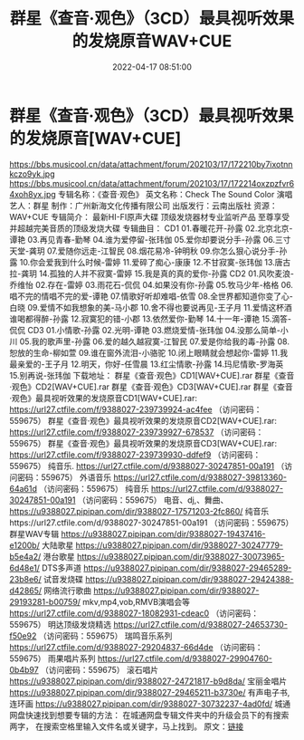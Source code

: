 ﻿---
title: 群星《查音·观色》（3CD）最具视听效果的发烧原音WAV+CUE
date: 2022-04-17 08:51:00
categories: 试音碟、非卖品、发烧碟
tags: 国语流行
---
# 群星《查音·观色》（3CD）最具视听效果的发烧原音[WAV+CUE]

https://bbs.musicool.cn/data/attachment/forum/202103/17/172210by7ixotnnkczo9yk.jpg
https://bbs.musicool.cn/data/attachment/forum/202103/17/172214oxzpzfvr64xoh8yx.jpg
专辑名称：《查音·观色》
英文名称：Check The Sound Color
演唱艺人：群星
制作：广州新海文化传播有限公司
出版发行：云南出版社
资源：WAV+CUE
专辑简介：
最新HI-FI原声大碟
顶级发烧器材专业监听产品
至尊享受并超越完美音质的顶级发烧大碟
专辑曲目：
CD1
01.春暖花开-孙露
02.北京北京-谭艳
03.再见青春-勤琴
04.谁为爱停留-张玮伽
05.爱你却要说分手-孙露
06.三寸天堂-龚玥
07.爱随你远走-江智民
08.烟花易冷-钟明秋
09.你怎么狠心说分手-孙露
10.你会爱我到什么时候-雷婷
11.爱碎了痴心-康康
12.不甘寂寞-张玮伽
13.唐古拉-龚玥
14.孤独的人并不寂寞-雷婷
15.我是真的真的爱你-孙露
CD2
01.风吹麦浪-乔维怡
02.存在-雷婷
03.雨花石-侃侃
04.如果没有你-孙露
05.牧马少年-格格
06.唱不完的情唱不完的爱-谭艳
07.情歌好听却难唱-依雪
08.全世界都知道你变了心-白晓
09.爱情不如我想象的美-马小郡
10.舍不得也要说再见-王子月
11.爱情这杯酒谁喝都得醉-孙露
12.寂寞犯的错-小郡
13.依然爱你-勤琴
14.十一年-谭艳
15.滴答-侃侃
CD3
01.小情歌-孙露
02.光明-谭艳
03.燃烧爱情-张玮伽
04.没那么简单-小川
05.我的歌声里-孙露
06.爱的越久越寂寞-江智民
07.爱是你给我的毒-孙露
08.恕放的生命-柳如萱
09.谁在窗外流泪-小骆驼
10.闭上眼睛就会想起你-雷婷
11.我最亲爱的-王子月
12.明天，你好-任雪晨
13.红尘情歌-孙露
14.玛尼情歌-罗海英
15.别再说-张玮伽
下载地址：
群星《查音·观色》CD1[WAV+CUE].rar
群星《查音·观色》CD2[WAV+CUE].rar
群星《查音·观色》CD3[WAV+CUE].rar
群星《查音·观色》最具视听效果的发烧原音CD1[WAV+CUE].rar: https://url27.ctfile.com/f/9388027-239739924-ac4fee
（访问密码：559675）
群星《查音·观色》最具视听效果的发烧原音CD2[WAV+CUE].rar: https://url27.ctfile.com/f/9388027-239739927-678537
（访问密码：559675）
群星《查音·观色》最具视听效果的发烧原音CD3[WAV+CUE].rar: https://url27.ctfile.com/f/9388027-239739930-ddfef9
（访问密码：559675）
纯音乐.
https://url27.ctfile.com/d/9388027-30247851-00a191
（访问密码：559675）
外语音乐
https://url27.ctfile.com/d/9388027-39813360-64a61d
（访问密码：559675）
纯音乐
https://url27.ctfile.com/d/9388027-30247851-00a191
（访问密码：559675）
电音、dj,、舞曲、
https://u9388027.pipipan.com/dir/9388027-17571203-2fc860/
纯音乐https://url27.ctfile.com/d/9388027-30247851-00a191
（访问密码：559675）
群星WAV专辑
https://u9388027.pipipan.com/dir/9388027-19437416-e1200b/
大陆歌星
https://u9388027.pipipan.com/dir/9388027-30247779-b5e4a2/
港台歌星
https://u9388027.pipipan.com/dir/9388027-30073965-6d48e1/
DTS多声道
https://u9388027.pipipan.com/dir/9388027-29465289-23b8e6/
试音发烧碟
https://u9388027.pipipan.com/dir/9388027-29424388-d42865/
网络流行歌曲
https://u9388027.pipipan.com/dir/9388027-29193281-b00759/
mkv,mp4,vob,RMVB演唱会等
https://url27.ctfile.com/d/9388027-18082931-cdeac0
（访问密码：559675）
明达顶级发烧精选
https://url27.ctfile.com/d/9388027-24653730-f50e92
（访问密码：559675）
瑞鸣音乐系列
https://url27.ctfile.com/d/9388027-29204837-66d4de
（访问密码：559675）
雨果唱片系列
https://url27.ctfile.com/d/9388027-29904760-0b4b97
（访问密码：559675）
滚石唱片
https://u9388027.pipipan.com/dir/9388027-24721817-b9d8da/
宝丽金唱片
https://u9388027.pipipan.com/dir/9388027-29465211-b3730e/
有声电子书,连环画
https://u9388027.pipipan.com/dir/9388027-30732237-4ad0fd/
城通网盘快速找到想要专辑的方法：
在城通网盘专辑文件夹中的升级会员下的有搜索两字，
在搜索空格里输入文件名或关键字，马上找到。
原文：[链接](https://blog.sina.com.cn/s/blog_1647c7e7601030wpt.html)